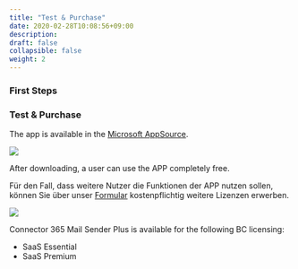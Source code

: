 ```yaml
---
title: "Test & Purchase"
date: 2020-02-28T10:08:56+09:00
description: 
draft: false
collapsible: false
weight: 2
---
```

### First Steps

### Test & Purchase

The app is available in the [Microsoft AppSource](https://appsource.microsoft.com/en-us/product/dynamics-365-business-central/PUBID.belwaregmbh2|AID.connector_365_mail_sender_plus|PAPPID.84a5708d-038e-4f8d-9e92-06c2bbdaa857?tab=Overview).

![](images/apps/senderappsource.PNG)

After downloading, a user can use the APP completely free.

Für den Fall, dass weitere Nutzer die Funktionen der APP nutzen sollen, können Sie über unser [Formular](https://forms.office.com/Pages/ResponsePage.aspx?id=wbg8p1B5wk60E37fEWJ6gK10RbLPyuxOs2bKXXZxm8JUOFhKRzI1WUI2WUNUWDg3Ukk0SFBMT1JXMy4u) kostenpflichtig weitere Lizenzen erwerben.

![](images/apps/senderforms.PNG)
 
Connector 365 Mail Sender Plus is available for the following BC licensing:

- SaaS Essential
- SaaS Premium


